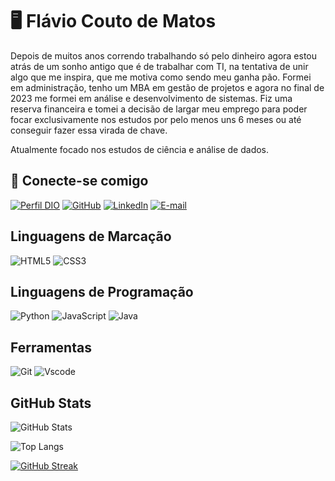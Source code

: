 # 🖥️ Flávio Couto de Matos
Depois de muitos anos correndo trabalhando só pelo dinheiro agora estou atrás de um sonho antigo que é de trabalhar com TI, na tentativa de unir algo que me inspira, que me motiva como sendo meu ganha pão. Formei em administração, tenho um MBA em gestão de projetos e agora no final de 2023 me formei em análise e desenvolvimento de sistemas. Fiz uma reserva financeira e tomei a decisão de largar meu emprego para poder focar exclusivamente nos estudos por pelo menos uns 6 meses ou até conseguir fazer essa virada de chave.

Atualmente focado nos estudos de ciência e análise de dados.

## 🧩 Conecte-se comigo

[![Perfil DIO](https://img.shields.io/badge/-Meu%20Perfil%20na%20DIO-30A3DC?style=for-the-badge)](https://web.dio.me/users/flavitwo)
[![GitHub](https://img.shields.io/badge/GitHub-100000?style=for-the-badge&logo=github&logoColor=white)](https://github.com/flavio-couto)
[![LinkedIn](https://img.shields.io/badge/LinkedIn-0077B5?style=for-the-badge&logo=linkedin&logoColor=white)](https://www.linkedin.com/in/SEUUSERNAMEflavio-couto-de-matos-6309b915a/)
[![E-mail](https://img.shields.io/badge/-Email-000?style=for-the-badge&logo=microsoft-outlook&logoColor=red)](mailto:flavitwo@hotmail.com)

## Linguagens de Marcação

![HTML5](https://img.shields.io/badge/HTML5-E34F26?style=for-the-badge&logo=html5&logoColor=white)
![CSS3](https://img.shields.io/badge/CSS3-1572B6?style=for-the-badge&logo=css3&logoColor=white)

## Linguagens de Programação

![Python](https://img.shields.io/badge/python-3670A0?style=for-the-badge&logo=python&logoColor=ffdd54)
![JavaScript](https://img.shields.io/badge/JavaScript-F7DF1E?style=for-the-badge&logo=javascript&logoColor=black)
![Java](https://img.shields.io/badge/java-%23ED8B00.svg?style=for-the-badge&logo=openjdk&logoColor=white)

## Ferramentas 

![Git](https://img.shields.io/badge/GIT-E44C30?style=for-the-badge&logo=git&logoColor=white)
![Vscode](https://img.shields.io/badge/Vscode-007ACC?style=for-the-badge&logo=visual-studio-code&logoColor=white)

## GitHub Stats

![GitHub Stats](https://github-readme-stats.vercel.app/api?username=flavio-couto&theme=transparent&bg_color=000&border_color=30A3DC&show_icons=true&icon_color=30A3DC&title_color=E94D5F&text_color=FFF)

![Top Langs](https://github-readme-stats-git-masterrstaa-rickstaa.vercel.app/api/top-langs/?username=flavio-couto&layout=compact&bg_color=000&border_color=30A3DC&title_color=E94D5F&text_color=FFF)

[![GitHub Streak](https://streak-stats.demolab.com/?user=flavio-couto&theme=bear&background=000&border=30A3DC&dates=FFF)](https://git.io/streak-stats)
